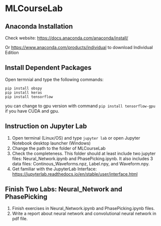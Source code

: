 # MLCourseLab
 
## Anaconda Installation
Check website: https://docs.anaconda.com/anaconda/install/

Or  https://www.anaconda.com/products/individual to download Individual Edition

## Install Dependent Packages
Open termnial and type the following commands:
```
pip install obspy
pip install keras
pip install tensorflow
```
you can change to gpu version with command `pip install tensorflow-gpu` if you have CUDA and gpu.

## Instruction on Jupyter Lab

1) Open terminal (Linux/OS) and type `jupyter lab` or open Jupyter Notebook desktop launcher (Windows)
2) Change the path to the folder of MLCourseLab
3) Check the completeness. This folder should at least include two jupyter files: Neural_Network.ipynb and PhasePicking.ipynb. It also includes 3 data files: Continous_Waveforms.npz, Label.npy, and Waveform.npy. 
4) Get familiar with the JupyterLab Interface: https://jupyterlab.readthedocs.io/en/stable/user/interface.html

## Finish Two Labs: Neural_Network and PhasePicking
1) Finish exercises in Neural_Network.ipynb and PhasePicking.ipynb files.
2) Write a report about neural network and convolutional neural network in pdf file.  
